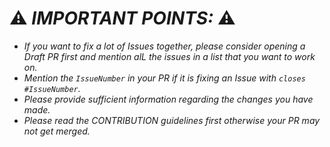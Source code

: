# ⚠ ***IMPORTANT POINTS:*** ⚠

- *If you want to fix a lot of Issues together, please consider opening a Draft PR first and mention alL the issues in a list that you want to work on.*
- *Mention the `IssueNumber` in your PR if it is fixing an Issue with `closes #IssueNumber`.*
- *Please provide sufficient information regarding the changes you have made.*
- *Please read the CONTRIBUTION guidelines first otherwise your PR may not get merged.*

[comment]: <> (Please remove all the above points and this message while creating the PR.)

